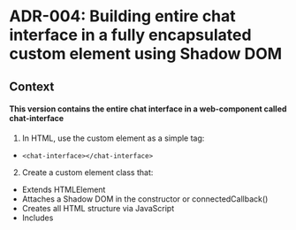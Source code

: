 # ADR-004: Building entire chat interface in a fully encapsulated custom element using Shadow DOM 

## Context

#### This version contains the entire chat interface in a web-component called chat-interface

1. In HTML, use the custom element as a simple tag:
- `<chat-interface></chat-interface>`

2. Create a custom element class that:

- Extends HTMLElement
- Attaches a Shadow DOM in the constructor or connectedCallback()
- Creates all HTML structure via JavaScript
- Includes <style> tags inside the Shadow DOM for encapsulated styles
- Implements the same chat and Eliza logic
- Uses shadowRoot to query and manipulate internal elements

3. Example structure:

```
class ChatInterface extends HTMLElement {
  constructor() {
    super();
    this.attachShadow({ mode: 'open' });
  }

  connectedCallback() {
    this.shadowRoot.innerHTML = `
      <style>
        /* Encapsulated styles here */
      </style>
      <div class="chat-container">
        <!-- Structure here -->
      </div>
    `;
    this.setupEventListeners();
  }

  setupEventListeners() {
    // Event handling
  }

  addMessage(text, isUser) {
    // Message handling
  }

  getBotResponse(message) {
    // Eliza logic
  }
}

customElements.define('chat-interface', ChatInterface);

```

4. All styles are scoped to the Shadow DOM - they won't leak out, and external styles won't leak in.

## Expectations

__Key Learning__: Full encapsulation with Shadow DOM. The component is completely self-contained and portable.

## API Integration





## Problems and solutions

_There is not html tag in a shadow tree use host: instead_

The color variables declared, and the font family inhereited in the previous root and html blocks did not work

__Solution__: Move them to a host html body,because the shadow tree is its own sub-document in the main document and its scope is limited to the things inside the shadow tree, I.E no control over root or html